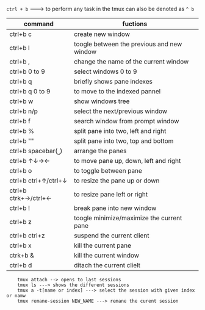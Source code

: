`ctrl + b`  --->  to perform any task in the tmux can also be denoted as `^ b`

| command | fuctions|
|--|--|
|ctrl+b   c| create new window|
|ctrl+b l| toogle between the previous and new window|
|ctrl+b ,|change the name of the current window|
|ctrl+b 0 to 9| select windows 0 to 9|
|ctrl+b q| briefly shows pane indexes|
|ctrl+b q 0 to 9| to move to the indexed pannel|
|ctrl+b w| show windows tree|
|ctrl+b n/p| select the next/previous window|
|ctrl+b f| search window from prompt window|
|ctrl+b %| split pane into two, left and right|
|ctrl+b ""| split pane into two, top and bottom|
|ctrl+b spacebar(⎵)|arrange the panes|
|ctrl+b  ↑↓→←| to move pane up, down, left and right|
|ctrl+b o| to toggle between pane|
|ctrl+b ctrl+↑/ctrl+↓| to resize the pane up or down|
|ctrl+b ctrk+→/ctrl+←| to resize pane left or right|
|ctrl+b !| break pane into new window|
|ctrl+b z| toogle minimize/maximize the current pane|
|ctrl+b ctrl+z| suspend the current client|
|ctrl+b  x| kill the current pane|
|ctrk+b &| kill the current window|
|ctrl+b d| ditach the current clielt|

```
	tmux attach --> opens to last sessions
	tmux ls ---> shows the different sessions
	tmux a -t[name or index] ---> select the session with given index or namw
	tmux remane-session NEW_NAME ---> remane the curent session
```


